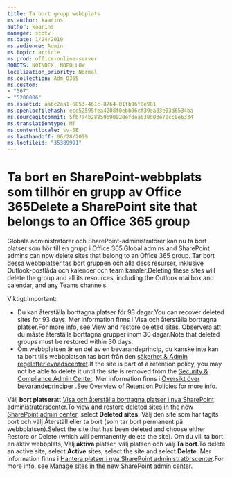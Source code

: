 ```yaml
---
title: Ta bort grupp webbplats
ms.author: kaarins
author: kaarins
manager: scotv
ms.date: 1/24/2019
ms.audience: Admin
ms.topic: article
ms.prod: office-online-server
ROBOTS: NOINDEX, NOFOLLOW
localization_priority: Normal
ms.collection: Adm_O365
ms.custom:
- "567"
- "5200006"
ms.assetid: aa6c2aa1-6853-461c-8764-01fb96f8e981
ms.openlocfilehash: ece52595fea4208f0ebb06cf39ea83e03d6534ba
ms.sourcegitcommit: 5fb7a4b28859690020efdea630d03e70cc0e6334
ms.translationtype: MT
ms.contentlocale: sv-SE
ms.lasthandoff: 06/28/2019
ms.locfileid: "35389991"
---
```

# <a name="delete-a-sharepoint-site-that-belongs-to-an-office-365-group"></a><span data-ttu-id="d4848-102">Ta bort en SharePoint-webbplats som tillhör en grupp av Office 365</span><span class="sxs-lookup"><span data-stu-id="d4848-102">Delete a SharePoint site that belongs to an Office 365 group</span></span>

<span data-ttu-id="d4848-103">Globala administratörer och SharePoint-administratörer kan nu ta bort platser som hör till en grupp i Office 365.</span><span class="sxs-lookup"><span data-stu-id="d4848-103">Global admins and SharePoint admins can now delete sites that belong to an Office 365 group.</span></span> <span data-ttu-id="d4848-104">Tar bort dessa webbplatser tas bort gruppen och alla dess resurser, inklusive Outlook-postlåda och kalender och team kanaler.</span><span class="sxs-lookup"><span data-stu-id="d4848-104">Deleting these sites will delete the group and all its resources, including the Outlook mailbox and calendar, and any Teams channels.</span></span>
  
<span data-ttu-id="d4848-105">Viktigt:</span><span class="sxs-lookup"><span data-stu-id="d4848-105">Important:</span></span>

- <span data-ttu-id="d4848-106">Du kan återställa borttagna platser för 93 dagar.</span><span class="sxs-lookup"><span data-stu-id="d4848-106">You can recover deleted sites for 93 days.</span></span> <span data-ttu-id="d4848-107">Mer information finns i Visa och återställa borttagna platser.</span><span class="sxs-lookup"><span data-stu-id="d4848-107">For more info, see View and restore deleted sites.</span></span> <span data-ttu-id="d4848-108">Observera att du måste återställa borttagna grupper inom 30 dagar.</span><span class="sxs-lookup"><span data-stu-id="d4848-108">Note that deleted groups must be restored within 30 days.</span></span>
- <span data-ttu-id="d4848-109">Om webbplatsen är en del av en bevarandeprincip, du kanske inte kan ta bort tills webbplatsen tas bort från den [säkerhet &amp; Admin regelefterlevnadscentret](https://protection.office.com/?rfr=AdminCenter#/retention).</span><span class="sxs-lookup"><span data-stu-id="d4848-109">If the site is part of a retention policy, you may not be able to delete it until the site is removed from the [Security &amp; Compliance Admin Center](https://protection.office.com/?rfr=AdminCenter#/retention).</span></span> <span data-ttu-id="d4848-110">Mer information finns i [Översikt över bevarandeprinciper](https://docs.microsoft.com/office365/securitycompliance/retention-policies#content-in-onedrive-accounts-and-sharepoint-sites) .</span><span class="sxs-lookup"><span data-stu-id="d4848-110">See [Overview of Retention Policies](https://docs.microsoft.com/office365/securitycompliance/retention-policies#content-in-onedrive-accounts-and-sharepoint-sites) for more info.</span></span>
  
<span data-ttu-id="d4848-111">Välj **bort platser**att [Visa och återställa borttagna platser i nya SharePoint administratörscenter](https://docs.microsoft.com/sharepoint/view-and-restore-deleted-sites-in-new-admin-center).</span><span class="sxs-lookup"><span data-stu-id="d4848-111">To [view and restore deleted sites in the new SharePoint admin center](https://docs.microsoft.com/sharepoint/view-and-restore-deleted-sites-in-new-admin-center), select **Deleted sites**.</span></span> <span data-ttu-id="d4848-112">Välj den site som har tagits bort och välj Återställ eller ta bort (som tar bort permanent på webbplatsen).</span><span class="sxs-lookup"><span data-stu-id="d4848-112">Select the site that has been deleted and choose either Restore or Delete (which will permanently delete the site).</span></span> <span data-ttu-id="d4848-113">Om du vill ta bort en aktiv webbplats, Välj **aktiva** platser, välj platsen och välj **Ta bort**.</span><span class="sxs-lookup"><span data-stu-id="d4848-113">To delete an active site, select **Active** sites, select the site and select **Delete**.</span></span> <span data-ttu-id="d4848-114">Mer information finns i [Hantera platser i nya SharePoint administratörscenter](https://docs.microsoft.com/sharepoint/manage-sites-in-new-admin-center).</span><span class="sxs-lookup"><span data-stu-id="d4848-114">For more info, see [Manage sites in the new SharePoint admin center](https://docs.microsoft.com/sharepoint/manage-sites-in-new-admin-center).</span></span>
  